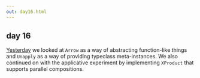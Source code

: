 ```yaml
---
out: day16.html
---
```


  [day15]: $linkBase$/learning-scalaz/day15

day 16
------

[Yesterday][day15] we looked at `Arrow` as a way of abstracting function-like things and `Unapply` as a way of providing typeclass meta-instances. We also continued on with the applicative experiment by implementing `XProduct` that supports parallel compositions.
